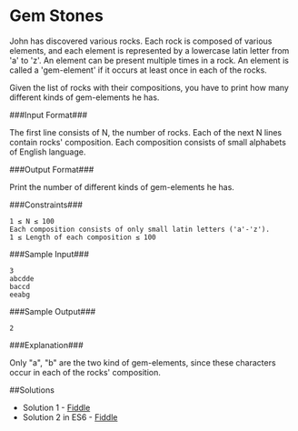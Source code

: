 Gem Stones
==========
John has discovered various rocks. Each rock is composed of various elements, and each element is represented by a lowercase latin letter from 'a' to 'z'. An element can be present multiple times in a rock. An element is called a 'gem-element' if it occurs at least once in each of the rocks.

Given the list of rocks with their compositions, you have to print how many different kinds of gem-elements he has.

###Input Format###

The first line consists of N, the number of rocks.
Each of the next N lines contain rocks' composition. Each composition consists of small alphabets of English language.

###Output Format###

Print the number of different kinds of gem-elements he has.

###Constraints###

```
1 ≤ N ≤ 100
Each composition consists of only small latin letters ('a'-'z').
1 ≤ Length of each composition ≤ 100
```

###Sample Input###

```
3
abcdde
baccd
eeabg
```

###Sample Output###

```
2
```

###Explanation###

Only "a", "b" are the two kind of gem-elements, since these characters occur in each of the rocks' composition.

##Solutions
- Solution 1 - [Fiddle](https://jsfiddle.net/EmilioAiolfi/ugjk2522/)
- Solution 2 in ES6 - [Fiddle](https://jsfiddle.net/EmilioAiolfi/4L5kzooa/)
